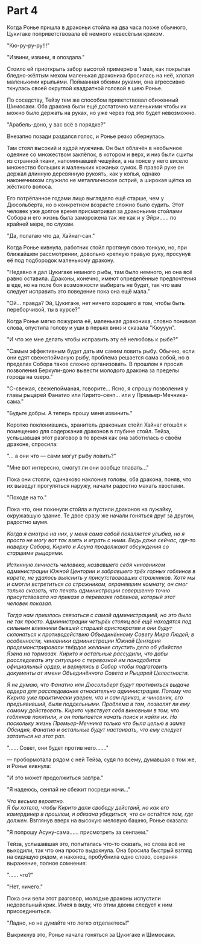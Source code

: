 # Part 4

<!--<sup><a href="#Prim1">1</a></sup>-->

Когда Ронье пришла в драконьи стойла на два часа позже обычного, Цукигаке поприветствовала её немного невесёлым криком.

"Кю-ру-ру-ру!!!"

"Извини, извини, я опоздала."

Стоило ей приоткрыть забор высотой примерно в 1 мел, как покрытая бледно-жёлтым мехом маленькая дракониха бросилась на неё, хлопая маленькими крыльями. Пойманная обеими руками, она агрессивно ткнулась своей округлой квадратной головой в шею Ронье.

По соседству, Тейзу тем же способом приветствовал обиженный Шимосаки. Оба дракона были ещё достаточно маленькими чтобы их можно было держать на руках, но уже через год это будет невозможно.

"Арабель-доно, у вас всё в порядке?"

Внезапно позади раздался голос, и Ронье резко обернулась.

Там стоял высокий и худой мужчина. Он был облачён в необычное одеяние со множеством заклёпок, в котором и верх, и низ были сшиты из странной ткани, напоминавшей чешуйки, а на поясе у него висело множество больших и маленьких кожаных сумок. В правой руке он держал длинную деревянную рукоять, как у копья, однако наконечником служило не металлическое остриё, а широкая щётка из жёсткого волоса.

Его потрёпанное годами лицо выглядело ещё старше, чем у Дюсольберта, но о конкретном возрасте сложно было судить. Этот человек уже долгое время присматривал за драконьими стойлами Собора и его жизнь была заморожена так же как и у Эйри...... по крайней мере, по слухам.

"Да, полагаю что да, Хайнаг-сан."

Когда Ронье кивнула, работник стойл протянул свою тонкую, но, при ближайшем рассмотрении, довольно крепкую правую руку, просунув её под подбородок маленькому дракону.

"Недавно я дал Цукигаке немного рыбы, там было немного, но она всё равно оставила. Драконы, конечно, имеют определённые предпочтения в еде, но на поле боя возможности выбирать не будет, так что вам следует исправить это поведение пока она ещё мала."

"Ой... правда? Эй, Цукигаке, нет ничего хорошего в том, чтобы быть переборчивой, ты в курсе?"

Когда Ронье мягко пожурила её, маленькая дракониха, словно понимая слова, опустила голову и уши в перьях вниз и сказала "Кюууун".

"И что же мне делать чтобы исправить эту её нелюбовь к рыбе?"

"Самым эффективным будет дать им самим ловить рыбу. Обычно, если они едят свежепойманую рыбу, проблема решается сама собой, но в пределах Собора такое сложно организовать. В прошлом я просил позволения Беркули-доно вывести молодого дракона за пределы города на озеро."

"С-свежая, свежепойманая, говорите... Ясно, я спрошу позволения у главы рыцарей Фанатио или Кирито-сенп... или у Премьер-Мечника-сама."

"Будьте добры. А теперь прошу меня извинить."

Коротко поклонившись, хранитель драконьих стойл Хайнаг отошёл к помещению для содержания драконов в глубине стойл. Тейза, услышавшая этот разговор в то время как она заботилась о своём драконе, спросила:

"... а они что — сами могут рыбу ловить?"

"Мне вот интересно, смогут ли они вообще плавать..."

Пока они стояли, одинаково наклонив головы, оба дракона, поняв, что их выведут прогуляться наружу, начали радостно махать хвостами.

"Походе на то."

Пока что, они покинули стойла и пустили драконов на лужайку, окружавшую здание. Те двое сразу же начали гоняться друг за другом, радостно шумя.

*Когда я смотрю на них, у меня сама собой появляется улыбка, но я просто не могу вот так взять и играть с ними. Ведь даже сейчас, где-то наверху Собора, Кирито и Асуна продолжают обсуждения со старшими рыцарями.*

*Истинную личность человека, назвавшего себя чиновником администрации Южной Центории и забравшего трёх горных гоблинов в карете, не удалось выяснить у присутствовавших стражников. Хотя мы и смогли встретиться со стражником, охранявшим комнату, он смог только сказать, что печать администрации совершенно точно присутствовала на приказе о перевозке гоблинов, который этот человек показал.*

*Тогда нам пришлось связаться с самой администрацией, но это было не так просто. Администрации четырёх столиц всё ещё находятся под сильным влиянием бывшей старшей аристократии и они будут склоняться к противодействию Объединённому Совету Мира Людей; в особенности, чиновники администрации Южной Центория продемонстрировали твёрдое желание спустить дело об убийстве Язена на тормозах. Кирито и остальные рассудили, что дабы расследовать эту ситуацию с перевозкой им понадобится официальный ордер, и вернулись в Собор чтобы подготовить документы от имени Объединённого Совета и Рыцарей Целостности.*

*Я не думаю, что Фанатио или Дюсольберт будут противиться выдаче ордера для расследования относительно администрации. Потому что Кирито уже практически уверен, что и сам приказ, и чиновник, его предъявивший, были поддельными. Проблема в том, позволят ли ему самому действовать. Кирито чувствует себя виновным в том, что гоблинов похитили, и он попытается начать поиск и найти их. Но поскольку жизнь Премьер-Мечника только что была целью в замке Обсидия, Фанатио и остальные будут настаивать, что ему следует затаиться на этот раз.*

"...... Совет, они будет против него......."

— пробормотала рядом с ней Тейза, судя по всему, думавшая о том же, и Ронье кивнула:

"И это может продолжиться завтра."

"Я надеюсь, сенпай не сбежит посреди ночи..."

*Что весьма вероятно.  
Я бы хотела, чтобы Кирито дали свободу действий, но как его камердинер в прошлом, я обязана убедиться, что он остаётся там, где должен.* Взглянув вверх на высокую меловую башню, Ронье сказала:

"Я попрошу Асуну-сама...... присмотреть за сенпаем."

Тейза, услышавшая это, попыталась что-то сказать, но слова всё не выходили, так что она просто выдохнула. Она бросила быстрый взгляд на сидящую рядом, и наконец, пробубнила одно слово, сохраняя выражение, полное сомнения:

"…… что?"

"Нет, ничего."

Пока они вели этот разговор, молодые драконы испустили недовольный крик. Имея в виду, что этим двоим следует к ним присоединиться.

"Ладно, но не думайте что легко отделаетесь!"

Выкрикнув это, Ронье начала гоняться за Цукигаке и Шимосаки.

<!--## Footnotes:

1. <a name="Prim1"></a>.
2. <a name="Prim2"></a>.
3. <a name="Prim3"></a>.
4. <a name="Prim4"></a>.
5. <a name="Prim5"></a>.-->